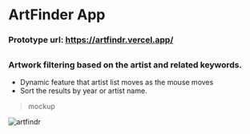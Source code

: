 # ArtFinder App
### Prototype url: https://artfindr.vercel.app/
##
### Artwork filtering based on the artist and related keywords.
- Dynamic feature that artist list moves as the mouse moves
- Sort the results by year or artist name.
>mockup
>
![artfindr](./img/artfindr.jpg)
